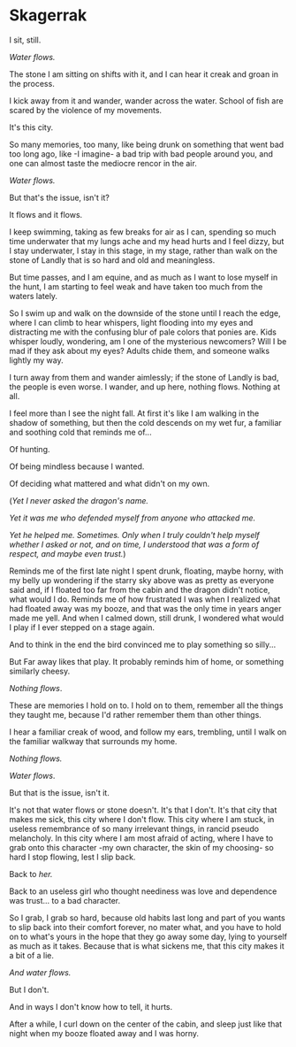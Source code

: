 Skagerrak
=========

I sit, still.

*Water flows.*

The stone I am sitting on shifts with it, and I can hear it creak and groan in the process.

I kick away from it and wander, wander across the water. School of fish are scared by the violence of my movements.

It's this city.

So many memories, too many, like being drunk on something that went bad too long ago, like -I imagine- a bad trip with bad people around you, and one can almost taste the mediocre rencor in the air.

*Water flows.*

But that's the issue, isn't it?

It flows and it flows.

I keep swimming, taking as few breaks for air as I can, spending so much time underwater that my lungs ache and my head hurts and I feel dizzy, but I stay underwater, I stay in this stage, in my stage, rather than walk on the stone of Landly that is so hard and old and meaningless.

But time passes, and I am equine, and as much as I want to lose myself in the hunt, I am starting to feel weak and have taken too much from the waters lately.

So I swim up and walk on the downside of the stone until I reach the edge, where I can climb to hear whispers, light flooding into my eyes and distracting me with the confusing blur of pale colors that ponies are. Kids whisper loudly, wondering, am I one of the mysterious newcomers? Will I be mad if they ask about my eyes? Adults chide them, and someone walks lightly my way.

I turn away from them and wander aimlessly; if the stone of Landly is bad, the people is even worse. I wander, and up here, nothing flows. Nothing at all.

I feel more than I see the night fall. At first it's like I am walking in the shadow of something, but then the cold descends on my wet fur, a familiar and soothing cold that reminds me of...

Of hunting.

Of being mindless because I wanted.

Of deciding what mattered and what didn't on my own.

(*Yet I never asked the dragon's name.*

*Yet it was me who defended myself from anyone who attacked me.*

*Yet he helped me. Sometimes. Only when I truly couldn't help myself whether I asked or not, and on time, I understood that was a form of respect, and maybe even trust.*)

Reminds me of the first late night I spent drunk, floating, maybe horny, with my belly up wondering if the starry sky above was as pretty as everyone said and, if I floated too far from the cabin and the dragon didn't notice, what would I do. Reminds me of how frustrated I was when I realized what had floated away was my booze, and that was the only time in years anger made me yell. And when I calmed down, still drunk, I wondered what would I play if I ever stepped on a stage again.

And to think in the end the bird convinced me to play something so silly...

But Far away likes that play. It probably reminds him of home, or something similarly cheesy.

*Nothing flows*.

These are memories I hold on to. I hold on to them, remember all the things they taught me, because I'd rather remember them than other things.

I hear a familiar creak of wood, and follow my ears, trembling, until I walk on the familiar walkway that surrounds my home.

*Nothing flows.*

*Water flows*.

But that is the issue, isn't it.

It's not that water flows or stone doesn't. It's that I don't. It's that city that makes me sick, this city where I don't flow. This city where I am stuck, in useless remembrance of so many irrelevant things, in rancid pseudo melancholy. In this city where I am most afraid of acting, where I have to grab onto this character -my own character, the skin of my choosing- so hard I stop flowing, lest I slip back.

Back to *her.*

Back to an useless girl who thought neediness was love and dependence was trust... to a bad character.

So I grab, I grab so hard, because old habits last long and part of you wants to slip back into their comfort forever, no mater what, and you have to hold on to what's yours in the hope that they go away some day, lying to yourself as much as it takes. Because that is what sickens me, that this city makes it a bit of a lie.

*And water flows.*

But I don't.

And in ways I don't know how to tell, it hurts.

After a while, I curl down on the center of the cabin, and sleep just like that night when my booze floated away and I was horny.